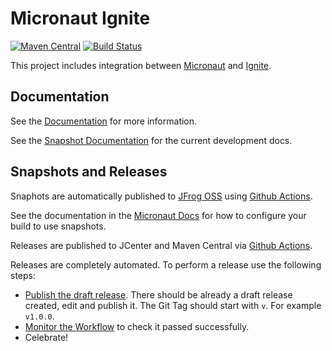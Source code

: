 # Micronaut Ignite

[![Maven Central](https://img.shields.io/maven-central/v/io.micronaut.ignite/micronaut-ignite-core.svg?label=Maven%20Central)](https://search.maven.org/search?q=g:%22io.micronaut.ignite%22%20AND%20a:%22micronaut-ignite-core%22)
[![Build Status](https://github.com/micronaut-projects/micronaut-ignite/workflows/Java%20CI/badge.svg)](https://github.com/micronaut-projects/micronaut-ignite/actions)

This project includes integration between [Micronaut](http://micronaut.io) and [Ignite](https://ignite.apache.org/).

## Documentation

See the [Documentation](https://micronaut-projects.github.io/micronaut-ignite/1.0.x/guide/) for more information.

See the [Snapshot Documentation](https://micronaut-projects.github.io/micronaut-ignite/snapshot/guide/) for the current development docs.

## Snapshots and Releases

Snaphots are automatically published to [JFrog OSS](https://oss.jfrog.org/artifactory/oss-snapshot-local/) using [Github Actions](https://github.com/micronaut-projects/micronaut-ignite/actions).

See the documentation in the [Micronaut Docs](https://docs.micronaut.io/latest/guide/index.html#usingsnapshots) for how to configure your build to use snapshots.

Releases are published to JCenter and Maven Central via [Github Actions](https://github.com/micronaut-projects/micronaut-ignite/actions).

Releases are completely automated. To perform a release use the following steps:

* [Publish the draft release](https://github.com/micronaut-projects/micronaut-ignite/releases). There should be already a draft release created, edit and publish it. The Git Tag should start with `v`. For example `v1.0.0`.
* [Monitor the Workflow](https://github.com/micronaut-projects/micronaut-ignite/actions?query=workflow%3ARelease) to check it passed successfully.
* Celebrate!
